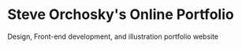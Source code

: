 # Steve Orchosky's Online Portfolio

Design, Front-end development, and illustration portfolio website